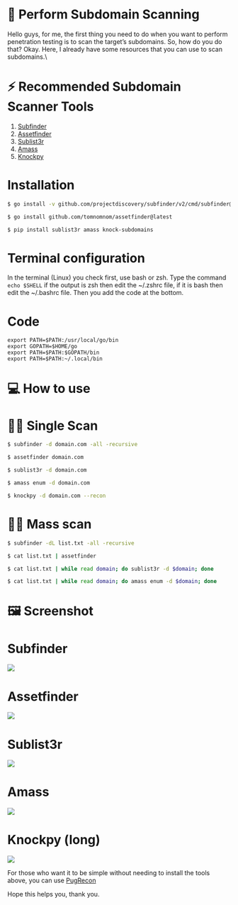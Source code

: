 # 🚀 Perform Subdomain Scanning
Hello guys, for me, the first thing you need to do when you want to perform penetration testing is to scan the target’s subdomains. So, how do you do that? Okay. Here, I already have some resources that you can use to scan subdomains.\

# ⚡ Recommended Subdomain Scanner Tools
1. <a href="https://github.com/projectdiscovery/subfinder">Subfinder</a>
2. <a href="https://github.com/tomnomnom/assetfinder">Assetfinder</a>
3. <a href="https://github.com/aboul3la/Sublist3r">Sublist3r</a>
4. <a href="https://github.com/owasp-amass/amass">Amass</a>
5. <a href="https://github.com/guelfoweb/knock">Knockpy</a>

# Installation
```bash
$ go install -v github.com/projectdiscovery/subfinder/v2/cmd/subfinder@latest

$ go install github.com/tomnomnom/assetfinder@latest

$ pip install sublist3r amass knock-subdomains
```

# Terminal configuration
In the terminal (Linux) you check first, use bash or zsh. Type the command <code>echo $SHELL</code> if the output is zsh then edit the ~/.zshrc file, if it is bash then edit the ~/.bashrc file. Then you add the code at the bottom.

# Code
```shell
export PATH=$PATH:/usr/local/go/bin 
export GOPATH=$HOME/go 
export PATH=$PATH:$GOPATH/bin 
export PATH=$PATH:~/.local/bin
```

# 💻 How to use
# 👨‍💻 Single Scan
```bash
$ subfinder -d domain.com -all -recursive

$ assetfinder domain.com

$ sublist3r -d domain.com

$ amass enum -d domain.com

$ knockpy -d domain.com --recon
```

# 👨‍💻 Mass scan
```bash
$ subfinder -dL list.txt -all -recursive

$ cat list.txt | assetfinder

$ cat list.txt | while read domain; do sublist3r -d $domain; done

$ cat list.txt | while read domain; do amass enum -d $domain; done
```

# 🖼️ Screenshot 
# Subfinder
<img src="https://raw.githubusercontent.com/randixploit/Bug-Hunting-Tips/refs/heads/main/Indonesia/Subdomain%20Recon/Screenshot_20250208-195951.jpg">

# Assetfinder
<img src="https://raw.githubusercontent.com/randixploit/Bug-Hunting-Tips/refs/heads/main/Indonesia/Subdomain%20Recon/Screenshot_20250208-195543.jpg">

# Sublist3r
<img src="https://raw.githubusercontent.com/randixploit/Bug-Hunting-Tips/refs/heads/main/Indonesia/Subdomain%20Recon/Screenshot_20250208-200254.jpg">

# Amass
<img src="https://github.com/randixploit/Bug-Hunting-Tips/blob/main/Indonesia/Subdomain%20Recon/Screenshot_20250208-200855.jpg">

# Knockpy (long)
<img src="https://raw.githubusercontent.com/randixploit/Bug-Hunting-Tips/refs/heads/main/Indonesia/Subdomain%20Recon/Screenshot_20250208-201716.jpg">

For those who want it to be simple without needing to install the tools above, you can use <a href="https://dash.pugrecon.celes.in/">PugRecon</a>

Hope this helps you, thank you.
